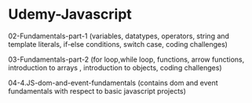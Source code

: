 # Udemy-Javascript

02-Fundamentals-part-1
    (variables, datatypes, operators, string and template literals, if-else conditions, switch case, coding challenges)
    
03-Fundamentals-part-2
    (for loop,while loop, functions, arrow functions, introduction to arrays , introduction to objects, coding challenges)
    
04-4.JS-dom-and-event-fundamentals
    (contains dom and event fundamentals with respect to basic javascript projects)

